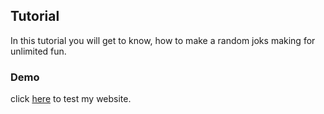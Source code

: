 ## Tutorial

In this tutorial you will get to know, how to make a random
joks making for unlimited fun.

### Demo

click [here](https://fiftekhar3163.github.io/WannaLaugh/) to test my website.
